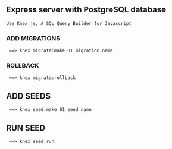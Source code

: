 ## Express server with PostgreSQL database

```Use Knex.js, A SQL Query Builder for Javascript```

### ADD MIGRATIONS
``` ==> knex migrate:make 01_migration_name```  

### ROLLBACK 
``` ==> knex migrate:rollback```


## ADD SEEDS
``` ==> knex seed:make 01_seed_name```

## RUN SEED

``` ==> knex seed:run```